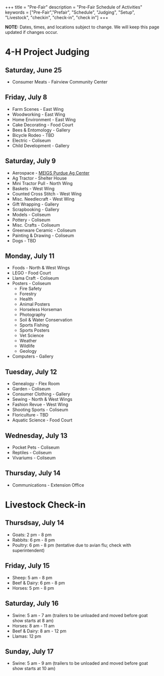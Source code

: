 +++
title = "Pre-Fair"
description = "Pre-Fair Schedule of Activities"
keywords = ["Pre-Fair","Prefair", "Schedule", "Judging", "Setup", "Livestock", "checkin", "check-in", "check in"]
+++

**NOTE:** Dates, times, and locations subject to change. We will keep this page updated if changes occur.

# 4-H Project Judging

## Saturday, June 25
* Consumer Meats - Fairview Community Center

## Friday, July 8
* Farm Scenes - East Wing
* Woodworking - East Wing
* Home Environment - East Wing
* Cake Decorating - Food Court
* Bees & Entomology - Gallery
* Bicycle Rodeo - TBD
* Electric - Coliseum
* Child Development - Gallery

## Saturday, July 9
* Aerospace - [MEIGS Purdue Ag Center](https://www.google.com/search?sa=X&sxsrf=ALiCzsZlcJDqi8gwhirLkrhffGBjYgY5lw:1651865552819&q=meigs&ved=2ahUKEwjs7_fbzsv3AhVMmeAKHbNEAgQQvS56BAgEEAE&biw=1658&bih=986&dpr=1.36&tbs=lf:1,lf_ui:1&tbm=lcl&rflfq=1&num=10&rldimm=6743846930906863566&lqi=CgVtZWlnc0jSj-a5raqAgAhaCxAAGAAiBW1laWdzkgEGc2Nob29sqgENEAEqCSIFbWVpZ3MoAA&rlst=f#rlfi=hd:;si:6743846930906863566,l,CgVtZWlnc0jSj-a5raqAgAhaCxAAGAAiBW1laWdzkgEGc2Nob29sqgENEAEqCSIFbWVpZ3MoAA;mv:[[41.8737467,-81.4476864],[35.8538454,-87.2182796]];tbs:lrf:!1m4!1u3!2m2!3m1!1e1!1m4!1u2!2m2!2m1!1e1!2m1!1e2!2m1!1e3!3sIAE,lf:1,lf_ui:1)
* Ag Tractor - Shelter House
* Mini Tractor Pull - North Wing
* Baskets - West Wing
* Counted Cross Stitch - West Wing
* Misc. Needlecraft - West Wing
* Gift Wrapping - Gallery
* Scrapbooking - Gallery
* Models - Coliseum
* Pottery - Coliseum
* Misc. Crafts - Coliseum
* Greenware Ceramic - Coliseum
* Painting & Drawing - Coliseum
* Dogs - TBD

## Monday, July 11
* Foods - North & West Wings
* LEGO - Food Court
* Llama Craft - Coliseum
* Posters - Coliseum
    * Fire Safety
    * Forestry
    * Health
    * Animal Posters
    * Horseless Horseman
    * Photography
    * Soil & Water Conservation
    * Sports Fishing
    * Sports Posters
    * Vet Science
    * Weather
    * Wildlife
    * Geology
* Computers - Gallery

## Tuesday, July 12
* Genealogy - Flex Room
* Garden - Coliseum
* Consumer Clothing - Gallery
* Sewing - North & West Wings
* Fashion Revue - West Wing
* Shooting Sports - Coliseum
* Floriculture - TBD
* Aquatic Science - Food Court

## Wednesday, July 13
* Pocket Pets - Coliseum
* Reptiles - Coliseum
* Vivariums - Coliseum

## Thursday, July 14
* Communications - Extension Office

# Livestock Check-in

## Thursdsay, July 14
* Goats:  2 pm - 8 pm
* Rabbits: 6 pm - 8 pm
* Poultry: 6 pm - 8 pm (tentative due to avian flu; check with superintendent)

## Friday, July 15
* Sheep: 5 am - 8 pm
* Beef & Dairy: 6 pm - 8 pm
* Horses: 5 pm - 8 pm

## Saturday, July 16
* Swine: 5 am - 7 am 
  (trailers to be unloaded and moved before goat show starts at 8 am)
* Horses: 8 am - 11 am
* Beef & Dairy: 8 am - 12 pm
* Llamas: 12 pm

## Sunday, July 17
* Swine: 5 am - 9 am 
  (trailers to be unloaded and moved before goat show starts at 10 am)
